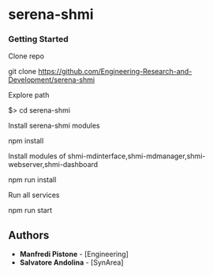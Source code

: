 # serena-shmi

### Getting Started

Clone repo

  git clone https://github.com/Engineering-Research-and-Development/serena-shmi

Explore path

  $> cd serena-shmi

Install serena-shmi modules

  npm install

Install modules of shmi-mdinterface,shmi-mdmanager,shmi-webserver,shmi-dashboard

  npm run install

Run all services

  npm run start

## Authors

* **Manfredi Pistone** - [Engineering]
* **Salvatore Andolina** - [SynArea]
